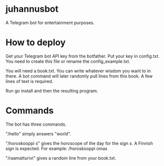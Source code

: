 # juhannusbot
A Telegram bot for entertainment purposes.

# How to deploy
Get your Telegram bot API key from the botfather. Put your key in config.txt. You need to create this file or rename the config_example.txt.

You will need a book.txt. You can write whatever wisdom you want to in there. A bot command will later randomly pull lines from this book. A few lines of text is required.

Run go install and then the resulting program.

# Commands
The bot has three commands. 

"/hello" simply answers "world". 

"/horoskooppi *s*" gives the horoscope of the day for the sign *s*. A Finnish sign is expected. For example: /horoskooppi oinas

"/raamatturivi" gives a random line from your book.txt.
